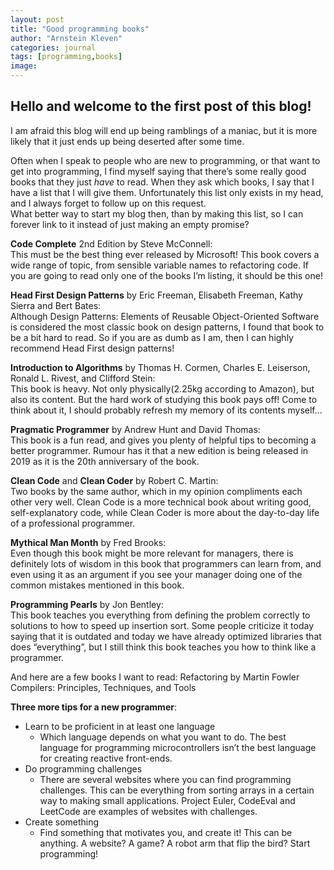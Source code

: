 ```yaml
---
layout: post
title: "Good programming books"
author: "Arnstein Kleven"
categories: journal
tags: [programming,books]
image: 
---
```


## Hello and welcome to the first post of this blog!

I am afraid this blog will end up being ramblings of a maniac, but it is more likely that it just ends up being deserted after some time.

Often when I speak to people who are new to programming, or that want to get into programming, I find myself saying that there’s some really good books that they just *have* to read. When they ask which books, I say that I have a list that I will give them. Unfortunately this list only exists in my head, and I always forget to follow up on this request.  
What better way to start my blog then, than by making this list, so I can forever link to it instead of just making an empty promise?


**Code Complete** 2nd Edition by Steve McConnell:  
This must be the best thing ever released by Microsoft! This book covers a wide range of topic, from sensible variable names to refactoring code. If you are going to read only one of the books I’m listing, it should be this one!

**Head First Design Patterns** by Eric Freeman, Elisabeth Freeman, Kathy Sierra and Bert Bates:  
Although Design Patterns: Elements of Reusable Object-Oriented Software is considered the most classic book on design patterns, I found that book to be a bit hard to read. So if you are as dumb as I am, then I can highly recommend Head First design patterns!

**Introduction to Algorithms** by Thomas H. Cormen, Charles E. Leiserson, Ronald L. Rivest, and Clifford Stein:  
This book is heavy. Not only physically(2.25kg according to Amazon), but also its content. But the hard work of studying this book pays off! Come to think about it, I should probably refresh my memory of its contents myself...

**Pragmatic Programmer** by Andrew Hunt and David Thomas:  
This book is a fun read, and gives you plenty of helpful tips to becoming a better programmer. Rumour has it that a new edition is being released in 2019 as it is the 20th anniversary of the book.

**Clean Code** and **Clean Coder** by Robert C. Martin:  
Two books by the same author, which in my opinion compliments each other very well. Clean Code is a more technical book about writing good, self-explanatory code, while Clean Coder is more about the day-to-day life of a professional programmer.

**Mythical Man Month** by Fred Brooks:  
Even though this book might be more relevant for managers, there is definitely lots of wisdom in this book that programmers can learn from, and even using it as an argument if you see your manager doing one of the common mistakes mentioned in this book.

**Programming Pearls** by Jon Bentley:  
This book teaches you everything from defining the problem correctly to solutions to how to speed up insertion sort. Some people criticize it today saying that it is outdated and today we have already optimized libraries that does “everything”, but I still think this book teaches you how to think like a programmer.


And here are a few books I want to read:
Refactoring by Martin Fowler  
Compilers: Principles, Techniques, and Tools  


**Three more tips for a new programmer**:

* Learn to be proficient in at least one language
    * Which language depends on what you want to do. The best language for programming microcontrollers isn’t the best language for creating reactive front-ends.
* Do programming challenges
    * There are several websites where you can find programming challenges. This can be everything from sorting arrays in a certain way to making small applications. Project Euler, CodeEval and LeetCode are examples of websites with challenges.
* Create something
    * Find something that motivates you, and create it! This can be anything. A website? A game? A robot arm that flip the bird? Start programming!
